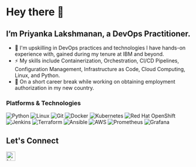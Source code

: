 # Hey there 👋
## I’m Priyanka Lakshmanan, a DevOps Practitioner.

- 🌱 I'm upskilling in DevOps practices and technologies I have hands-on experience with, gained during my tenure at IBM and beyond.  
- ⚡ My skills include Containerization, Orchestration, CI/CD Pipelines, Configuration Management, Infrastructure as Code, Cloud Computing, Linux, and Python.  
- 🔭 On a short career break while working on obtaining employment authorization in my new country.


### Platforms & Technologies

![Python](https://img.shields.io/badge/-Python-3776AB?logo=python&logoColor=white&style=for-the-badge)
![Linux](https://img.shields.io/badge/-Linux-FCC624?logo=linux&logoColor=black&style=for-the-badge)
![Git](https://img.shields.io/badge/-Git-F05032?logo=git&logoColor=white&style=for-the-badge)
![Docker](https://img.shields.io/badge/-Docker-2496ED?logo=docker&logoColor=white&style=for-the-badge)
![Kubernetes](https://img.shields.io/badge/-Kubernetes-326CE5?logo=kubernetes&logoColor=white&style=for-the-badge)
![Red Hat OpenShift](https://img.shields.io/badge/-OpenShift-E01F28?logo=openshift&logoColor=white&style=for-the-badge)
![Jenkins](https://img.shields.io/badge/-Jenkins-D24939?logo=jenkins&logoColor=white&style=for-the-badge)
![Terraform](https://img.shields.io/badge/-Terraform-7B42BC?logo=terraform&logoColor=white&style=for-the-badge)
![Ansible](https://img.shields.io/badge/-Ansible-EE0000?logo=ansible&logoColor=white&style=for-the-badge)
![AWS](https://img.shields.io/badge/-AWS-232F3E?logo=amazon-aws&logoColor=white&style=for-the-badge)
![Prometheus](https://img.shields.io/badge/-Prometheus-E6522C?logo=prometheus&logoColor=white&style=for-the-badge)
![Grafana](https://img.shields.io/badge/-Grafana-F46800?logo=grafana&logoColor=white&style=for-the-badge)

## Let's Connect
<a href="https://www.linkedin.com/in/priyanka-lakshmanan-082604144/" target="_blank">
  <img width="25" height="25" alt="LinkedIn" src="https://github.com/user-attachments/assets/529bab2b-d3e3-4a03-8194-30fc364d0a38" />
</a>


<!--
**priyankalakshmanan/priyankalakshmanan** is a ✨ _special_ ✨ repository because its `README.md` (this file) appears on your GitHub profile.

Here are some ideas to get you started:

- 🔭 I’m currently working on ...
- 🌱 I’m currently learning ...
- 👯 I’m looking to collaborate on ...
- 🤔 I’m looking for help with ...
- 💬 Ask me about ...
- 📫 How to reach me: ...
- 😄 Pronouns: ...
- ⚡ Fun fact: ...
-->
